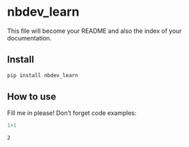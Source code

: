 nbdev_learn
================

<!-- WARNING: THIS FILE WAS AUTOGENERATED! DO NOT EDIT! -->

This file will become your README and also the index of your
documentation.

## Install

``` sh
pip install nbdev_learn
```

## How to use

Fill me in please! Don’t forget code examples:

``` python
1+1
```

    2
